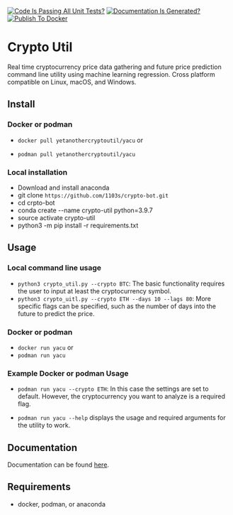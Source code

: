 [![Code Is Passing All Unit Tests?](https://github.com/1103s/crypto-bot/actions/workflows/python-app.yml/badge.svg)](https://github.com/1103s/crypto-bot/actions/workflows/python-app.yml) [![Documentation Is Generated?](https://github.com/1103s/crypto-bot/actions/workflows/gh-pages.yml/badge.svg)](https://github.com/1103s/crypto-bot/actions/workflows/gh-pages.yml) [![Publish To Docker](https://github.com/1103s/crypto-bot/actions/workflows/publish.yml/badge.svg)](https://github.com/1103s/crypto-bot/actions/workflows/publish.yml)

# Crypto Util

Real time cryptocurrency price data gathering and future price prediction command line utility using machine learning regression. Cross platform compatible on Linux, macOS, and Windows. 

## Install

### Docker or podman


- `docker pull yetanothercryptoutil/yacu` or

- `podman pull yetanothercryptoutil/yacu`


### Local installation
- Download and install anaconda
- git clone `https://github.com/1103s/crypto-bot.git`
- cd crpto-bot
- conda create --name crypto-util python=3.9.7
- source activate crypto-util
- python3 -m pip install -r requirements.txt

## Usage

### Local command line usage

- `python3 crypto_util.py --crypto BTC`: The basic functionality requires the user to input at least the cryptocurrency symbol. 
- `python3 crypto_uitl.py --crypto ETH --days 10 --lags 80`: More specific flags can be specified, such as the number of days into the future to predict the price.

### Docker or podman

- `docker run yacu` or
- `podman run yacu`

### Example Docker or podman Usage
- `podman run yacu --crypto ETH`: In this case the settings are set to default. However, the cryptocurrency you want to analyze is a required flag. 

- `podman run yacu --help` displays the usage and required arguments for the utility to work. 

## Documentation

Documentation can be found [here](https://1103s.github.io/crypto-bot/).

## Requirements

- docker, podman, or anaconda
